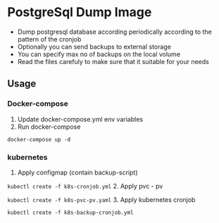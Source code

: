 #  PostgreSql Dump Image
* Dump postgresql database according periodically according to the pattern of the cronjob
* Optionally you can send backups to external storage
* You can specify max no of backups on the local volume
* Read the files carefuly to make sure that it suitable for your needs

## Usage
### Docker-compose 
1. Update docker-compose.yml env variables
2. Run docker-compose

`docker-compose up -d`

### kubernetes
1. Apply configmap (contain backup-script)

`kubectl create -f k8s-cronjob.yml`
2. Apply pvc - pv

`kubectl create -f k8s-pvc-pv.yaml`
3. Apply kubernetes cronjob

`kubectl create -f k8s-backup-cronjob.yml`
